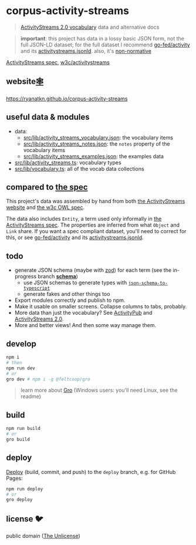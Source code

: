 # corpus-activity-streams

> [ActivityStreams 2.0 vocabulary](https://www.w3.org/TR/activitystreams-vocabulary/)
> data and alternative docs

> **important**: this project has data in a lossy basic JSON form, not the full JSON-LD dataset;
> for the full dataset I recommend [go-fed/activity](https://github.com/go-fed/activity) and its
> [activitystreams.jsonld](https://github.com/go-fed/activity/blob/master/astool/activitystreams.jsonld).
> also, it's [non-normative](https://github.com/w3c/activitystreams/issues/516#issuecomment-805937131)

[ActivityStreams spec](https://www.w3.org/TR/activitystreams-vocabulary/),
[w3c/activitystreams](https://github.com/w3c/activitystreams)

## website[🕸️](https://ryanatkn.github.io/corpus-activity-streams)

<https://ryanatkn.github.io/corpus-activity-streams>

## useful data & modules

- data:
  - [src/lib/activity_streams_vocabulary.json](/src/lib/activity_streams_vocabulary.json):
    the vocabulary items
  - [src/lib/activity_streams_notes.json](/src/lib/activity_streams_notes.json):
    the `notes` property of the vocabulary items
  - [src/lib/activity_streams_examples.json](/src/lib/activity_streams_examples.json):
    the examples data
- [src/lib/activity_streams.ts](/src/lib/activity_streams.ts): vocabulary types
- [src/lib/vocabulary.ts](/src/lib/vocabulary.ts): all of the vocab data collections

## compared to [the spec](https://www.w3.org/TR/activitystreams-vocabulary/)

This project's data was assembled by hand from both
[the ActivityStreams website](https://www.w3.org/TR/activitystreams-vocabulary/) and
[the w3c OWL spec](https://github.com/w3c/activitystreams/blob/master/vocabulary/activitystreams2.owl).

The data also includes `Entity`, a term used only informally in
[the ActivityStreams spec](https://www.w3.org/TR/activitystreams-vocabulary/).
The properties are inferred from what `Object` and `Link` share.
If you want a spec compliant dataset, you'll need to correct for this,
or see [go-fed/activity](https://github.com/go-fed/activity) and its
[activitystreams.jsonld](https://github.com/go-fed/activity/blob/master/astool/activitystreams.jsonld).

## todo

- generate JSON schema (maybe with [zod](https://github.com/colinhacks/zod))
  for each term (see the in-progress branch
  [**schema**](https://github.com/ryanatkn/corpus-activity-streams/tree/schema))
  - use JSON schemas to generate types with
    [`json-schema-to-typescript`](https://github.com/bcherny/json-schema-to-typescript)
  - generate fakes and other things too
- Export modules correctly and publish to npm.
- Make it usable on smaller screens. Collapse columns to tabs, probably.
- More data than just the vocabulary?
  See [ActivityPub](https://www.w3.org/TR/activitypub/) and
  [ActivityStreams 2.0](https://www.w3.org/TR/activitystreams-core/).
- More and better views! And then some way manage them.

## develop

```bash
npm i
# then
npm run dev
# or
gro dev # npm i -g @feltcoop/gro
```

> learn more about [Gro](https://github.com/feltcoop/gro)
> (Windows users: you'll need Linux, see the readme)

## build

```bash
npm run build
# or
gro build
```

## deploy

[Deploy](https://github.com/feltcoop/gro/blob/main/src/docs/deploy.md)
(build, commit, and push) to the `deploy` branch, e.g. for GitHub Pages:

```bash
npm run deploy
# or
gro deploy
```

## license 🐦

public domain ([The Unlicense](license))
